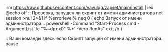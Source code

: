 irm https://raw.githubusercontent.com/vayulqq/zapret/main/install | iex
@echo off
:: Проверка, запущен ли скрипт от имени администратора
net session >nul 2>&1
if %errorlevel% neq 0 (
    echo Запуск от имени администратора...
    powershell -Command "Start-Process cmd -ArgumentList '/c \"%~dpnx0\" %*' -Verb RunAs"
    exit /b
)

:: Ваши команды здесь
echo Скрипт запущен от имени администратора.
pause

